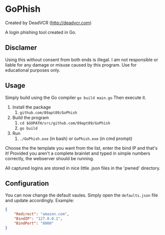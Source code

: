 # GoPhish

Created by DeadVCR (http://deadvcr.com)

A login phishing tool created in Go.

## Disclamer

Using this without consent from both ends is illegal. I am not responsible or liable for any damage or misuse caused by this program. Use for educational purposes only.

## Usage

Simply build using the Go compiler
`go build main.go`
Then execute it.

1. Install the package
    1. `github.com/89apt89/GoPhish`
2. Build the program
    1. `cd $GOPATH/src/github.com/89apt89/GoPhish`
    2. `go build`
3. Run
    1. `./GoPhish.exe` (in bash) or `GoPhish.exe` (in cmd prompt)

Choose the the template you want from the list, enter the bind IP and that's it! Provided you aren't a complete brainlet and typed in simple numbers correctly, the webserver should be running.

All captured logins are stored in nice little .json files in the 'pwned' directory.

## Configuration

You can now change the default vaules. Simply open the `defaults.json` file and update accordingly.
Example:

```json
{
    "Redirect": "amazon.com",
    "BindIP": "127.0.0.1",
    "BindPort": "8000"
}
```

